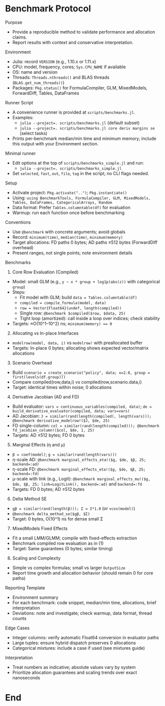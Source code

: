 # Benchmark Protocol

Purpose
- Provide a reproducible method to validate performance and allocation claims.
- Report results with context and conservative interpretation.

Environment
- Julia: record `VERSION` (e.g., 1.10.x or 1.11.x)
- CPU: model, frequency, cores; `Sys.CPU_NAME` if available
- OS: name and version
- Threads: `Threads.nthreads()` and BLAS threads (`BLAS.get_num_threads()`)
- Packages: `Pkg.status()` for FormulaCompiler, GLM, MixedModels, ForwardDiff, Tables, DataFrames

Runner Script
- A convenience runner is provided at `scripts/benchmarks.jl`.
- Examples:
  - `julia --project=. scripts/benchmarks.jl` (default subset)
  - `julia --project=. scripts/benchmarks.jl core deriv margins se` (select tasks)
- Prints per-benchmark median/min time and minimum memory; include this output with your Environment section.

Minimal runner
- Edit options at the top of `scripts/benchmarks_simple.jl` and run:
  - `julia --project=. scripts/benchmarks_simple.jl`
- Set `selected`, `fast`, `out`, `file`, `tag` in the script; no CLI flags needed.

Setup
- Activate project: `Pkg.activate("..")`; `Pkg.instantiate()`
- Using: `using BenchmarkTools, FormulaCompiler, GLM, MixedModels, Tables, DataFrames, CategoricalArrays, Random`
- Data format: Prefer `Tables.columntable(df)` for evaluation
- Warmup: run each function once before benchmarking

Conventions
- Use `@benchmark` with concrete arguments; avoid globals
- Record: `minimum(time)`, `median(time)`, `minimum(memory)`
- Target allocations: FD paths 0 bytes; AD paths ≤512 bytes (ForwardDiff overhead)
- Present ranges, not single points; note environment details

Benchmarks

1) Core Row Evaluation (Compiled)
- Model: small GLM (e.g., `y ~ x * group + log1p(abs(z))` with categorical `group`)
- Steps:
  - Fit model with GLM; build `data = Tables.columntable(df)`
  - `compiled = compile_formula(model, data)`
  - `row = Vector{Float64}(undef, length(compiled))`
  - Single row: `@benchmark $compiled($row, $data, 25)`
  - Tight loop (amortized): call inside a loop over indices; check stability
- Targets: ≈O(10^1–10^2) ns; `minimum(memory) == 0`

2) Allocating vs In-place Interfaces
- `modelrow(model, data, i)` vs `modelrow!` with preallocated buffer
- Targets: In-place 0 bytes; allocating shows expected vector/matrix allocations

3) Scenario Overhead
- Build `scenario = create_scenario("policy", data; x=2.0, group = first(levels(df.group)))`
- Compare compiled(row,data,i) vs compiled(row,scenario.data,i)
- Target: identical times within noise; 0 allocations

4) Derivative Jacobian (AD and FD)
- Build evaluator: `vars = continuous_variables(compiled, data)`; `de = build_derivative_evaluator(compiled, data; vars=vars)`
- AD Jacobian: `J = similar(rand(length(compiled), length(vars))); @benchmark derivative_modelrow!($J, $de, 25)`
- FD single-column: `col = similar(rand(length(compiled))); @benchmark fd_jacobian_column!($col, $de, 1, 25)`
- Targets: AD ≤512 bytes; FD 0 bytes

5) Marginal Effects (η and μ)
- `β = coef(model)`; `g = similar(rand(length(vars)))`
- η-scale AD: `@benchmark marginal_effects_eta!($g, $de, $β, 25; backend=:ad)`
- η-scale FD: `@benchmark marginal_effects_eta!($g, $de, $β, 25; backend=:fd)`
- μ-scale with link (e.g., Logit): `@benchmark marginal_effects_mu!($g, $de, $β, 25; link=LogitLink(), backend=:ad)` and `backend=:fd`
- Targets: FD 0 bytes; AD ≤512 bytes

6) Delta Method SE
- `gβ = similar(rand(length(β))); Σ = I*1.0` (or `vcov(model)`)
- `@benchmark delta_method_se($gβ, $Σ)`
- Target: 0 bytes, O(10^1) ns for dense small Σ

7) MixedModels Fixed Effects
- Fit a small LMM/GLMM; compile with fixed-effects extraction
- Benchmark compiled row evaluation as in (1)
- Target: Same guarantees (0 bytes; similar timing)

8) Scaling and Complexity
- Simple vs complex formulas; small vs larger `OutputSize`
- Report time growth and allocation behavior (should remain 0 for core paths)

Reporting Template
- Environment summary
- For each benchmark: code snippet, median/min time, allocations, brief interpretation
- Deviations: note and investigate; check warmup, data format, thread counts

Edge Cases
- Integer columns: verify automatic Float64 conversion in evaluator paths
- Large tuples: ensure hybrid dispatch preserves 0 allocations
- Categorical mixtures: include a case if used (see mixtures guide)

Interpretation
- Treat numbers as indicative; absolute values vary by system
- Prioritize allocation guarantees and scaling trends over exact nanoseconds

# End
